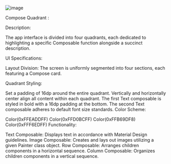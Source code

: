 ![image](https://github.com/TexZ-GenZ/Jetpack-Compose-Quadrant/assets/90178250/587ec4ed-83d3-4178-9e43-060dbff4031e)

Compose Quadrant : 

Description:

The app interface is divided into four quadrants, each dedicated to highlighting a specific Composable function alongside a succinct description.

UI Specifications:

Layout Division: The screen is uniformly segmented into four sections, each featuring a Compose card.

Quadrant Styling:

Set a padding of 16dp around the entire quadrant.
Vertically and horizontally center align all content within each quadrant.
The first Text composable is styled in bold with a 16dp padding at the bottom.
The second Text composable adheres to default font size standards.
Color Scheme:

Color(0xFFEADDFF)
Color(0xFFD0BCFF)
Color(0xFFB69DF8)
Color(0xFFF6EDFF)
Functionality:

Text Composable: Displays text in accordance with Material Design guidelines.
Image Composable: Creates and lays out images utilizing a given Painter class object.
Row Composable: Arranges children components in a horizontal sequence.
Column Composable: Organizes children components in a vertical sequence.


